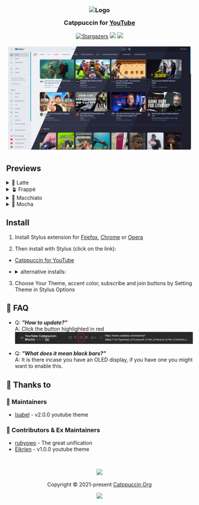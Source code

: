<h3 align="center">
	<img src="https://raw.githubusercontent.com/catppuccin/catppuccin/main/assets/logos/exports/1544x1544_circle.png" width="100" alt="Logo"/><br/>
	<img src="https://raw.githubusercontent.com/catppuccin/catppuccin/main/assets/misc/transparent.png" height="30" width="0px"/>
	Catppuccin for <a href="https://www.youtube.com">YouTube</a>
	<img src="https://raw.githubusercontent.com/catppuccin/catppuccin/main/assets/misc/transparent.png" height="30" width="0px"/>
</h3>
<p align="center">
    <a href="https://github.com/catppuccin/YouTube/stargazers"><img alt="Stargazers" src="https://img.shields.io/github/stars/catppuccin/YouTube?colorA=363a4f&colorB=b7bdf8&style=for-the-badge"></a>
    <a href="https://github.com/catppuccin/YouTube/issues"><img src="https://img.shields.io/github/issues/catppuccin/YouTube?colorA=363a4f&colorB=f5a97f&style=for-the-badge"></a>
    <a href="https://github.com/catppuccin/YouTube/contributors"><img src="https://img.shields.io/github/contributors/catppuccin/YouTube?colorA=363a4f&colorB=a6da95&style=for-the-badge"></a>
</p>

<p align="center">
  <img src="assets/preview.webp"/>
</p>

## Previews

<details>
<summary>🌻 Latte</summary>
  <img src="assets/latte.webp"/>
</details>
<details>
<summary>🪴 Frappé</summary>
  <img src="assets/frappe.webp"/>
</details>
<details>
<summary>🌺 Macchiato</summary>
  <img src="assets/macchiato.webp"/>
</details>
<details>
<summary>🌿 Mocha</summary>
  <img src="assets/mocha.webp"/>
</details>

## Install

1. Install Stylus extension for [Firefox](https://addons.mozilla.org/en-US/firefox/addon/styl-us/), [Chrome](https://chrome.google.com/webstore/detail/stylus/clngdbkpkpeebahjckkjfobafhncgmne) or [Opera](https://addons.opera.com/en-gb/extensions/details/stylus/)

2. Then install with Stylus (click on the link):
  - [Catppuccin for YouTube](src/catppuccin.user.css?raw=1)
- <details><summary> alternative installs: </summary>

  - [userstyles.world](https://userstyles.world/style/8932/youtube-catppuccin)
</details>

3. Choose Your Theme, accent color, subscribe and join buttons by Setting Theme in Stylus Options


## 🙋 FAQ

- Q: **_"How to update?"_**\
A: Click the button highlighted in red
![Help image](/assets/update-image.webp)

- Q: **_"What does it mean black bars?"_**\
A: It is there incase you have an OLED display, if you have one you might want to enable this.

## 💝 Thanks to

### 🌟 Maintainers
- [Isabel](https://github.com/isabelroses) - v2.0.0 youtube theme
### 🌟 Contributors & Ex Maintainers
- [rubyowo](https://github.com/rubyowo) - The great unification
- [Elkrien](https://github.com/elkrien) - v1.0.0 youtube theme

&nbsp;

<p align="center"><img src="https://raw.githubusercontent.com/catppuccin/catppuccin/main/assets/footers/gray0_ctp_on_line.svg?sanitize=true" /></p>
<p align="center">Copyright &copy; 2021-present <a href="https://github.com/catppuccin" target="_blank">Catppuccin Org</a>
<p align="center"><a href="https://github.com/catppuccin/youtube/blob/main/LICENSE"><img src="https://img.shields.io/static/v1.svg?style=for-the-badge&label=License&message=MIT&logoColor=d9e0ee&colorA=302d41&colorB=b7bdf8"/></a></p>
